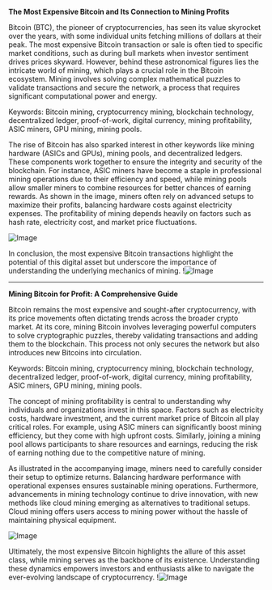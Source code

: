 **The Most Expensive Bitcoin and Its Connection to Mining Profits**

Bitcoin (BTC), the pioneer of cryptocurrencies, has seen its value skyrocket over the years, with some individual units fetching millions of dollars at their peak. The most expensive Bitcoin transaction or sale is often tied to specific market conditions, such as during bull markets when investor sentiment drives prices skyward. However, behind these astronomical figures lies the intricate world of mining, which plays a crucial role in the Bitcoin ecosystem. Mining involves solving complex mathematical puzzles to validate transactions and secure the network, a process that requires significant computational power and energy.

Keywords: Bitcoin mining, cryptocurrency mining, blockchain technology, decentralized ledger, proof-of-work, digital currency, mining profitability, ASIC miners, GPU mining, mining pools.

The rise of Bitcoin has also sparked interest in other keywords like mining hardware (ASICs and GPUs), mining pools, and decentralized ledgers. These components work together to ensure the integrity and security of the blockchain. For instance, ASIC miners have become a staple in professional mining operations due to their efficiency and speed, while mining pools allow smaller miners to combine resources for better chances of earning rewards. As shown in the image, miners often rely on advanced setups to maximize their profits, balancing hardware costs against electricity expenses. The profitability of mining depends heavily on factors such as hash rate, electricity cost, and market price fluctuations. 

![Image](https://github.com/user-attachments/assets/590b50a7-4459-4e76-8a31-559aed223621)

In conclusion, the most expensive Bitcoin transactions highlight the potential of this digital asset but underscore the importance of understanding the underlying mechanics of mining. !![Image](https://github.com/user-attachments/assets/590b50a7-4459-4e76-8a31-559aed223621)

---

**Mining Bitcoin for Profit: A Comprehensive Guide**

Bitcoin remains the most expensive and sought-after cryptocurrency, with its price movements often dictating trends across the broader crypto market. At its core, mining Bitcoin involves leveraging powerful computers to solve cryptographic puzzles, thereby validating transactions and adding them to the blockchain. This process not only secures the network but also introduces new Bitcoins into circulation. 

Keywords: Bitcoin mining, cryptocurrency mining, blockchain technology, decentralized ledger, proof-of-work, digital currency, mining profitability, ASIC miners, GPU mining, mining pools.

The concept of mining profitability is central to understanding why individuals and organizations invest in this space. Factors such as electricity costs, hardware investment, and the current market price of Bitcoin all play critical roles. For example, using ASIC miners can significantly boost mining efficiency, but they come with high upfront costs. Similarly, joining a mining pool allows participants to share resources and earnings, reducing the risk of earning nothing due to the competitive nature of mining.

As illustrated in the accompanying image, miners need to carefully consider their setup to optimize returns. Balancing hardware performance with operational expenses ensures sustainable mining operations. Furthermore, advancements in mining technology continue to drive innovation, with new methods like cloud mining emerging as alternatives to traditional setups. Cloud mining offers users access to mining power without the hassle of maintaining physical equipment.

![Image](https://github.com/user-attachments/assets/590b50a7-4459-4e76-8a31-559aed223621)

Ultimately, the most expensive Bitcoin highlights the allure of this asset class, while mining serves as the backbone of its existence. Understanding these dynamics empowers investors and enthusiasts alike to navigate the ever-evolving landscape of cryptocurrency. !![Image](https://github.com/user-attachments/assets/590b50a7-4459-4e76-8a31-559aed223621)